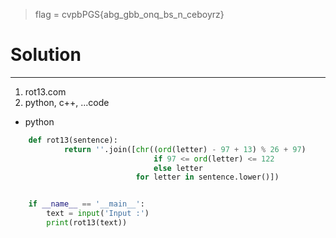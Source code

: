 >flag = cvpbPGS{abg_gbb_onq_bs_n_ceboyrz}
# Solution
---
1. rot13.com
2. python, c++, ...code
* python
```python
	def rot13(sentence):
    		return ''.join([chr((ord(letter) - 97 + 13) % 26 + 97)
                        		if 97 <= ord(letter) <= 122
                        		else letter
                    		for letter in sentence.lower()])


	if __name__ == '__main__':
    	text = input('Input :')
    	print(rot13(text))



```

